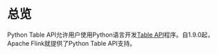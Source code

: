 # 总览

 Python Table API允许用户使用Python语言开发[Table API](https://ci.apache.org/projects/flink/flink-docs-release-1.10/dev/table/tableApi.html)程序。自1.9.0起，Apache Flink就提供了Python Table API支持。


